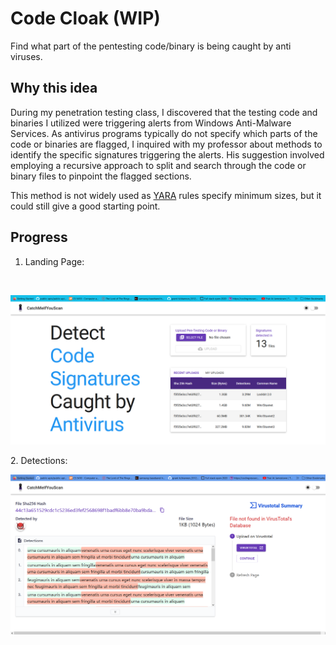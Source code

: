 # Code Cloak (WIP)
Find what part of the pentesting code/binary is being caught by anti viruses.

## Why this idea
During my penetration testing class, I discovered that the testing code and binaries I utilized were triggering alerts from Windows Anti-Malware Services. As antivirus programs typically do not specify which parts of the code or binaries are flagged, I inquired with my professor about methods to identify the specific signatures triggering the alerts. His suggestion involved employing a recursive approach to split and search through the code or binary files to pinpoint the flagged sections.

This method is not widely used as [YARA](https://www.malwarebytes.com/blog/news/2017/09/explained-yara-rules) rules specify minimum sizes, but it could still give a good starting point. 

## Progress
1. Landing Page:
<br/>
<p align="center">
  <img src="https://github.com/drone911/CodeCloak/blob/main/images/Landing-Page.PNG" alt="Landing Page Desktop View">
</p>
2. Detections:
<br/>
<p align="center">
  <img src="https://github.com/drone911/CodeCloak/blob/main/images/Detections-Page.PNG" alt="Detections Page Desktop View">
</p>
